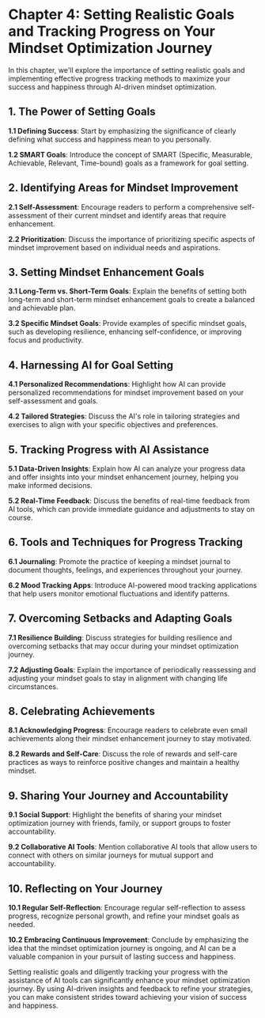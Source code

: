 Chapter 4: Setting Realistic Goals and Tracking Progress on Your Mindset Optimization Journey
=============================================================================================

In this chapter, we'll explore the importance of setting realistic goals and implementing effective progress tracking methods to maximize your success and happiness through AI-driven mindset optimization.

**1. The Power of Setting Goals**
---------------------------------

**1.1 Defining Success**: Start by emphasizing the significance of clearly defining what success and happiness mean to you personally.

**1.2 SMART Goals**: Introduce the concept of SMART (Specific, Measurable, Achievable, Relevant, Time-bound) goals as a framework for goal setting.

**2. Identifying Areas for Mindset Improvement**
------------------------------------------------

**2.1 Self-Assessment**: Encourage readers to perform a comprehensive self-assessment of their current mindset and identify areas that require enhancement.

**2.2 Prioritization**: Discuss the importance of prioritizing specific aspects of mindset improvement based on individual needs and aspirations.

**3. Setting Mindset Enhancement Goals**
----------------------------------------

**3.1 Long-Term vs. Short-Term Goals**: Explain the benefits of setting both long-term and short-term mindset enhancement goals to create a balanced and achievable plan.

**3.2 Specific Mindset Goals**: Provide examples of specific mindset goals, such as developing resilience, enhancing self-confidence, or improving focus and productivity.

**4. Harnessing AI for Goal Setting**
-------------------------------------

**4.1 Personalized Recommendations**: Highlight how AI can provide personalized recommendations for mindset improvement based on your self-assessment and goals.

**4.2 Tailored Strategies**: Discuss the AI's role in tailoring strategies and exercises to align with your specific objectives and preferences.

**5. Tracking Progress with AI Assistance**
-------------------------------------------

**5.1 Data-Driven Insights**: Explain how AI can analyze your progress data and offer insights into your mindset enhancement journey, helping you make informed decisions.

**5.2 Real-Time Feedback**: Discuss the benefits of real-time feedback from AI tools, which can provide immediate guidance and adjustments to stay on course.

**6. Tools and Techniques for Progress Tracking**
-------------------------------------------------

**6.1 Journaling**: Promote the practice of keeping a mindset journal to document thoughts, feelings, and experiences throughout your journey.

**6.2 Mood Tracking Apps**: Introduce AI-powered mood tracking applications that help users monitor emotional fluctuations and identify patterns.

**7. Overcoming Setbacks and Adapting Goals**
---------------------------------------------

**7.1 Resilience Building**: Discuss strategies for building resilience and overcoming setbacks that may occur during your mindset optimization journey.

**7.2 Adjusting Goals**: Explain the importance of periodically reassessing and adjusting your mindset goals to stay in alignment with changing life circumstances.

**8. Celebrating Achievements**
-------------------------------

**8.1 Acknowledging Progress**: Encourage readers to celebrate even small achievements along their mindset enhancement journey to stay motivated.

**8.2 Rewards and Self-Care**: Discuss the role of rewards and self-care practices as ways to reinforce positive changes and maintain a healthy mindset.

**9. Sharing Your Journey and Accountability**
----------------------------------------------

**9.1 Social Support**: Highlight the benefits of sharing your mindset optimization journey with friends, family, or support groups to foster accountability.

**9.2 Collaborative AI Tools**: Mention collaborative AI tools that allow users to connect with others on similar journeys for mutual support and accountability.

**10. Reflecting on Your Journey**
----------------------------------

**10.1 Regular Self-Reflection**: Encourage regular self-reflection to assess progress, recognize personal growth, and refine your mindset goals as needed.

**10.2 Embracing Continuous Improvement**: Conclude by emphasizing the idea that the mindset optimization journey is ongoing, and AI can be a valuable companion in your pursuit of lasting success and happiness.

Setting realistic goals and diligently tracking your progress with the assistance of AI tools can significantly enhance your mindset optimization journey. By using AI-driven insights and feedback to refine your strategies, you can make consistent strides toward achieving your vision of success and happiness.
